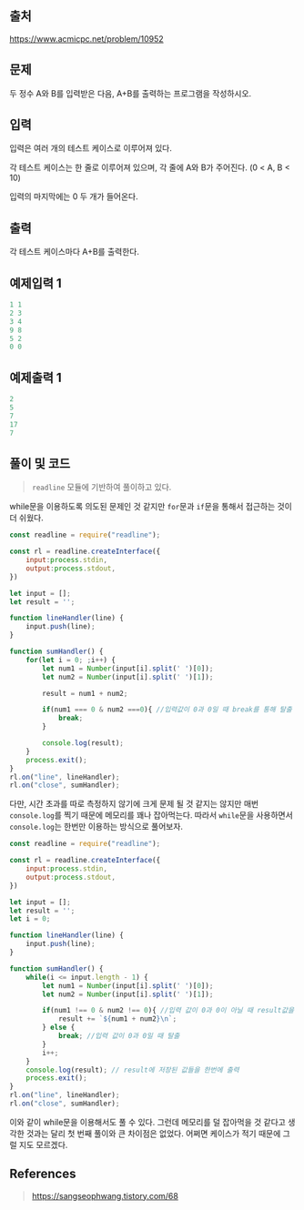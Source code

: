 ## 출처

https://www.acmicpc.net/problem/10952





## 문제

두 정수 A와 B를 입력받은 다음, A+B를 출력하는 프로그램을 작성하시오.





## 입력

입력은 여러 개의 테스트 케이스로 이루어져 있다.

각 테스트 케이스는 한 줄로 이루어져 있으며, 각 줄에 A와 B가 주어진다. (0 < A, B < 10)

입력의 마지막에는 0 두 개가 들어온다.





## 출력

각 테스트 케이스마다 A+B를 출력한다.







## 예제입력 1

```javascript
1 1
2 3
3 4
9 8
5 2
0 0
```





## 예제출력 1

```javascript
2
5
7
17
7
```







## 풀이 및 코드



> `readline` 모듈에 기반하여 풀이하고 있다.



while문을 이용하도록 의도된 문제인 것 같지만 `for`문과 `if`문을 통해서 접근하는 것이 더 쉬웠다.



```javascript
const readline = require("readline");

const rl = readline.createInterface({
    input:process.stdin,
    output:process.stdout,
})

let input = [];
let result = '';

function lineHandler(line) {
    input.push(line);
}

function sumHandler() {
    for(let i = 0; ;i++) { 
        let num1 = Number(input[i].split(' ')[0]);
        let num2 = Number(input[i].split(' ')[1]);

        result = num1 + num2;

        if(num1 === 0 & num2 ===0){ //입력값이 0과 0일 때 break를 통해 탈출
            break;
        }

        console.log(result);
    }
    process.exit();
}
rl.on("line", lineHandler);
rl.on("close", sumHandler);
```



다만, 시간 초과를 따로 측정하지 않기에 크게 문제 될 것 같지는 않지만 매번 `console.log`를 찍기 때문에 메모리를 꽤나 잡아먹는다. 따라서 `while`문을 사용하면서 `console.log`는 한번만 이용하는 방식으로 풀어보자.



```javascript
const readline = require("readline");

const rl = readline.createInterface({
    input:process.stdin,
    output:process.stdout,
})

let input = [];
let result = '';
let i = 0;

function lineHandler(line) {
    input.push(line);
}

function sumHandler() {
    while(i <= input.length - 1) {
        let num1 = Number(input[i].split(' ')[0]);
        let num2 = Number(input[i].split(' ')[1]);

        if(num1 !== 0 & num2 !== 0){ //입력 값이 0과 0이 아닐 때 result값을 저장
            result += `${num1 + num2}\n`;
        } else {
            break; //입력 값이 0과 0일 때 탈출
        }
        i++;
    }
    console.log(result); // result에 저장된 값들을 한번에 출력
    process.exit();
}
rl.on("line", lineHandler);
rl.on("close", sumHandler);
```



이와 같이 while문을 이용해서도 풀 수 있다. 그런데 메모리를 덜 잡아먹을 것 같다고 생각한 것과는 달리 첫 번째 풀이와 큰 차이점은 없었다. 어쩌면 케이스가 적기 때문에 그럴 지도 모르겠다.



## References

>https://sangseophwang.tistory.com/68

